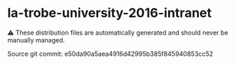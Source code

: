 # la-trobe-university-2016-intranet

:warning: These distribution files are automatically generated and should never be manually managed.

Source git commit: e50da90a5aea4916d42995b385f845940853cc52
